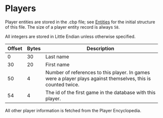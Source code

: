 # Players

Player entities are stored in the .cbp file; see [Entities](entities.md) for the initial structure of this file.
The size of a player entity record is always `58`.

All integers are stored in Little Endian unless otherwise specified.

| Offset | Bytes | Description
| --- | --- | ---
| 0 | 30 | Last name
| 30 | 20 | First name
| 50 | 4 | Number of references to this player. In games were a player plays against themselves, this is counted twice.
| 54 | 4 | The id of the first game in the database with this player.

All other player information is fetched from the Player Encyclopedia.

